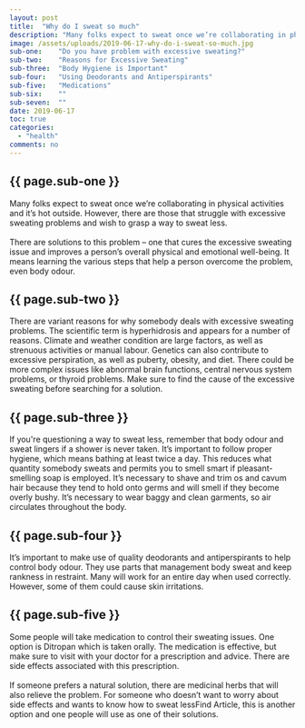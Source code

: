 ```yaml
---
layout: post
title:  "Why do I sweat so much"
description: "Many folks expect to sweat once we’re collaborating in physical activities and it’s hot outside. However, there are those that struggle with excessive sweating problems and wish to grasp a way to sweat less."
image: /assets/uploads/2019-06-17-why-do-i-sweat-so-much.jpg
sub-one:    "Do you have problem with excessive sweating?"
sub-two:    "Reasons for Excessive Sweating"
sub-three:  "Body Hygiene is Important"
sub-four:   "Using Deodorants and Antiperspirants"
sub-five:   "Medications"
sub-six:    ""
sub-seven:  ""
date: 2019-06-17
toc: true
categories:
  - "health"
comments: no
---
```


<div class="row">
  <div class="col s12 m10 push-m1">

  <h2 class="section scrollspy" id="{{ page.sub-one }}">{{ page.sub-one }}</h2>

<p>
Many folks expect to sweat once we’re collaborating in physical activities and it’s hot outside. However, there are those that struggle with excessive sweating problems and wish to grasp a way to sweat less.
<br><br>
There are solutions to this problem – one that cures the excessive sweating issue and improves a person’s overall physical and emotional well-being. It means learning the various steps that help a person overcome the problem, even body odour.
</p>

  </div>
</div>


<div class="row">
  <div class="col s12 m10 push-m1">

  <h2 class="section scrollspy" id="{{ page.sub-two }}">{{ page.sub-two }}</h2>

<p>
There are variant reasons for why somebody deals with excessive sweating problems. The scientific term is hyperhidrosis and appears for a number of reasons. Climate and weather condition are large factors, as well as strenuous activities or manual labour. Genetics can also contribute to excessive perspiration, as well as puberty, obesity, and diet. There could be more complex issues like abnormal brain functions, central nervous system problems, or thyroid problems. Make sure to find the cause of the excessive sweating before searching for a solution.
</p>

  </div>
</div>

<div class="row">
  <div class="col s12 m10 push-m1">

  <h2 class="section scrollspy" id="{{ page.sub-three }}">{{ page.sub-three }}</h2>

<p>
If you're questioning a way to sweat less, remember that body odour and sweat lingers if a shower is never taken. It’s important to follow proper hygiene, which means bathing at least twice a day. This reduces what quantity somebody sweats and permits you to smell smart if pleasant-smelling soap is employed. It’s necessary to shave and trim os and cavum hair because they tend to hold onto germs and will smell if they become overly bushy. It’s necessary to wear baggy and clean garments, so air circulates throughout the body.
</p>

  </div>
</div>

<div class="row">
  <div class="col s12 m10 push-m1">

  <h2 class="section scrollspy" id="{{ page.sub-four }}">{{ page.sub-four }}</h2>

<p>
It’s important to make use of quality deodorants and antiperspirants to help control body odour. They use parts that management body sweat and keep rankness in restraint. Many will work for an entire day when used correctly. However, some of them could cause skin irritations.
</p>

  </div>
</div>

<div class="row">
  <div class="col s12 m10 push-m1">

  <h2 class="section scrollspy" id="{{ page.sub-five }}">{{ page.sub-five }}</h2>

<p>
Some people will take medication to control their sweating issues. One option is Ditropan which is taken orally. The medication is effective, but make sure to visit with your doctor for a prescription and advice. There are side effects associated with this prescription.
<br><br>
If someone prefers a natural solution, there are medicinal herbs that will also relieve the problem. For someone who doesn’t want to worry about side effects and wants to know how to sweat lessFind Article, this is another option and one people will use as one of their solutions.
</p>

  </div>
</div>
